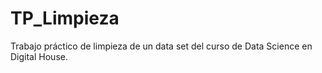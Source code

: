 # TP_Limpieza
Trabajo práctico de limpieza de un data set del curso de Data Science en Digital House. 
